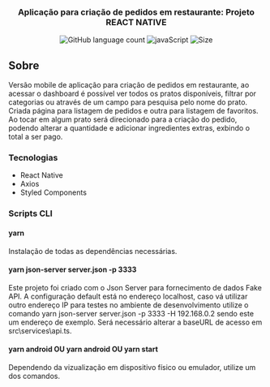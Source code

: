 <h3 align="center">
  Aplicação para criação de pedidos em restaurante: Projeto REACT NATIVE
</h3>

<p align="center">
  <img alt="GitHub language count" src="https://img.shields.io/github/languages/count/ejcosta12/studying-relations-database?style=flat-square">
  <img alt="javaScript" src="https://img.shields.io/github/languages/top/ejcosta12/studying-relations-database">
  <img alt="Size" src="https://img.shields.io/github/repo-size/ejcosta12/studying-relations-database">
</p>

## Sobre
Versão mobile de aplicação para criação de pedidos em restaurante, ao acessar o dashboard é possível ver todos os pratos disponíveis, filtrar por categorias ou através
de um campo para pesquisa pelo nome do prato. Criada página para listagem de pedidos e outra para listagem de favoritos. Ao tocar em algum prato será direcionado para a criação
do pedido, podendo alterar a quantidade e adicionar ingredientes extras, exbindo o total a ser pago.

### Tecnologias

- React Native
- Axios
- Styled Components

### Scripts CLI

#### yarn
Instalação de todas as dependências necessárias.

#### yarn json-server server.json -p 3333
Este projeto foi criado com o Json Server para fornecimento de dados Fake API. A configuração default está no endereço localhost, caso vá utilizar outro endereço IP para
testes no ambiente de desenvolvimento utilize o comando yarn json-server server.json -p 3333 -H 192.168.0.2 sendo este um endereço de exemplo. Será necessário alterar a baseURL
de acesso em src\services\api.ts.

#### yarn android OU yarn android OU yarn start
Dependendo da vizualização em dispositivo físico ou emulador, utilize um dos comandos.
